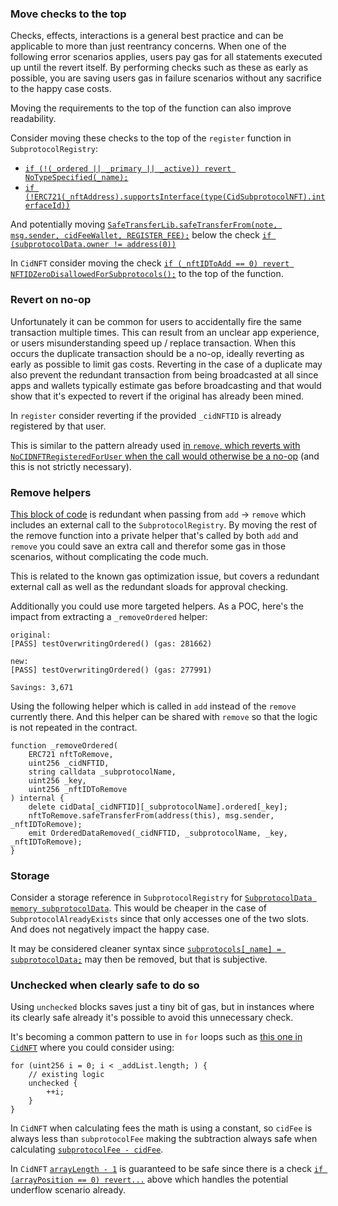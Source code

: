 ### Move checks to the top

Checks, effects, interactions is a general best practice and can be applicable to more than just reentrancy concerns. When one of the following error scenarios applies, users pay gas for all statements executed up until the revert itself. By performing checks such as these as early as possible, you are saving users gas in failure scenarios without any sacrifice to the happy case costs. 

Moving the requirements to the top of the function can also improve readability.

Consider moving these checks to the top of the `register` function in `SubprotocolRegistry`:
* [`if (!(_ordered || _primary || _active)) revert NoTypeSpecified(_name);`](https://github.com/code-423n4/2023-01-canto-identity/blob/dff8e74c54471f5f3b84c217848234d474477d82/src/SubprotocolRegistry.sol#L88)
* [`if (!ERC721(_nftAddress).supportsInterface(type(CidSubprotocolNFT).interfaceId))`](https://github.com/code-423n4/2023-01-canto-identity/blob/dff8e74c54471f5f3b84c217848234d474477d82/src/SubprotocolRegistry.sol#L93-L94)

And potentially moving [`SafeTransferLib.safeTransferFrom(note, msg.sender, cidFeeWallet, REGISTER_FEE);`](https://github.com/code-423n4/2023-01-canto-identity/blob/dff8e74c54471f5f3b84c217848234d474477d82/src/SubprotocolRegistry.sol#L87) below the check [`if (subprotocolData.owner != address(0))`](https://github.com/code-423n4/2023-01-canto-identity/blob/dff8e74c54471f5f3b84c217848234d474477d82/src/SubprotocolRegistry.sol#L90)

In `CidNFT` consider moving the check [`if (_nftIDToAdd == 0) revert NFTIDZeroDisallowedForSubprotocols();`](https://github.com/code-423n4/2023-01-canto-identity/blob/dff8e74c54471f5f3b84c217848234d474477d82/src/CidNFT.sol#L183) to the top of the function.

### Revert on no-op

Unfortunately it can be common for users to accidentally fire the same transaction multiple times. This can result from an unclear app experience, or users misunderstanding speed up / replace transaction. When this occurs the duplicate transaction should be a no-op, ideally reverting as early as possible to limit gas costs. Reverting in the case of a duplicate may also prevent the redundant transaction from being broadcasted at all since apps and wallets typically estimate gas before broadcasting and that would show that it's expected to revert if the original has already been mined.

In `register` consider reverting if the provided `_cidNFTID` is already registered by that user. 

This is similar to the pattern already used [in `remove`, which reverts with `NoCIDNFTRegisteredForUser` when the call would otherwise be a no-op](https://github.com/code-423n4/2023-01-canto-identity/blob/dff8e74c54471f5f3b84c217848234d474477d82/src/AddressRegistry.sol#L54) (and this is not strictly necessary). 

### Remove helpers

[This block of code](https://github.com/code-423n4/2023-01-canto-identity/blob/dff8e74c54471f5f3b84c217848234d474477d82/src/CidNFT.sol#L244-L254) is redundant when passing from `add` -> `remove` which includes an external call to the `SubprotocolRegistry`. By moving the rest of the remove function into a private helper that's called by both `add` and `remove` you could save an extra call and therefor some gas in those scenarios, without complicating the code much.

This is related to the known gas optimization issue, but covers a redundant external call as well as the redundant sloads for approval checking.

Additionally you could use more targeted helpers. As a POC, here's the impact from extracting a `_removeOrdered` helper:

```
original:
[PASS] testOverwritingOrdered() (gas: 281662)

new:
[PASS] testOverwritingOrdered() (gas: 277991)

Savings: 3,671
```

Using the following helper which is called in `add` instead of the `remove` currently there. And this helper can be shared with `remove` so that the logic is not repeated in the contract.

```solidity
function _removeOrdered(
    ERC721 nftToRemove,
    uint256 _cidNFTID,
    string calldata _subprotocolName,
    uint256 _key,
    uint256 _nftIDToRemove
) internal {
    delete cidData[_cidNFTID][_subprotocolName].ordered[_key];
    nftToRemove.safeTransferFrom(address(this), msg.sender, _nftIDToRemove);
    emit OrderedDataRemoved(_cidNFTID, _subprotocolName, _key, _nftIDToRemove);
}
```

### Storage

Consider a storage reference in `SubprotocolRegistry` for [`SubprotocolData memory subprotocolData`](https://github.com/code-423n4/2023-01-canto-identity/blob/dff8e74c54471f5f3b84c217848234d474477d82/src/SubprotocolRegistry.sol#L89). This would be cheaper in the case of `SubprotocolAlreadyExists` since that only accesses one of the two slots. And does not negatively impact the happy case. 

It may be considered cleaner syntax since [`subprotocols[_name] = subprotocolData;`](https://github.com/code-423n4/2023-01-canto-identity/blob/dff8e74c54471f5f3b84c217848234d474477d82/src/SubprotocolRegistry.sol#L99) may then be removed, but that is subjective.

### Unchecked when clearly safe to do so

Using `unchecked` blocks saves just a tiny bit of gas, but in instances where its clearly safe already it's possible to avoid this unnecessary check.

It's becoming a common pattern to use in `for` loops such as [this one in `CidNFT`](https://github.com/code-423n4/2023-01-canto-identity/blob/dff8e74c54471f5f3b84c217848234d474477d82/src/CidNFT.sol#L150) where you could consider using:

```solidity
for (uint256 i = 0; i < _addList.length; ) {
    // existing logic
    unchecked {
        ++i;
    }
}
```

In `CidNFT` when calculating fees the math is using a constant, so `cidFee` is always less than `subprotocolFee` making the subtraction always safe when calculating [`subprotocolFee - cidFee`](https://github.com/code-423n4/2023-01-canto-identity/blob/dff8e74c54471f5f3b84c217848234d474477d82/src/CidNFT.sol#L193).

In `CidNFT` [`arrayLength - 1`](https://github.com/code-423n4/2023-01-canto-identity/blob/dff8e74c54471f5f3b84c217848234d474477d82/src/CidNFT.sol#L279-L280) is guaranteed to be safe since there is a check [`if (arrayPosition == 0) revert...`](https://github.com/code-423n4/2023-01-canto-identity/blob/dff8e74c54471f5f3b84c217848234d474477d82/src/CidNFT.sol#L275) above which handles the potential underflow scenario already.